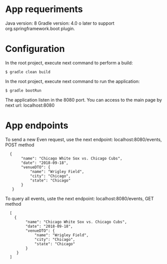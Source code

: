 # App requeriments
Java version: 8
Gradle version: 4.0 o later to support org.springframework.boot plugin.

# Configuration
In the root project, execute next command to perform a build: 
```
$ gradle clean build
```
In the root project, execute next command to run the application: 
```
$ gradle bootRun
```
The application listen in the 8080 port. You can access to the main page by next url: localhost:8080

# App endpoints
To send a new Even request, use the next endpoint: 
localhost:8080/events, POST method
```
  {
       "name": "Chicago White Sox vs. Chicago Cubs",
       "date": "2018-09-18",
       "venueDTO": {
           "name": "Wrigley Field",
           "city": "Chicago",
           "state": "Chicago"
       }
   }
```
To query all events, uste the next endpoint:
localhost:8080/events, GET method
```
  [
    {
         "name": "Chicago White Sox vs. Chicago Cubs",
         "date": "2018-09-18",
         "venueDTO": {
             "name": "Wrigley Field",
             "city": "Chicago",
             "state": "Chicago"
         }
     }
  ]
```
